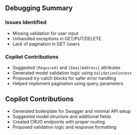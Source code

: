 ## Debugging Summary

### Issues Identified
- Missing validation for user input
- Unhandled exceptions in GET/PUT/DELETE
- Lack of pagination in GET /users

### Copilot Contributions
- Suggested `[Required]` and `[EmailAddress]` attributes
- Generated model validation logic using `ValidationContext`
- Proposed try-catch blocks for safer error handling
- Helped implement pagination using query parameters

## Copilot Contributions
- Generated boilerplate for Swagger and minimal API setup
- Suggested model structure and additional fields
- Created CRUD endpoints with proper routing
- Proposed validation logic and response formatting